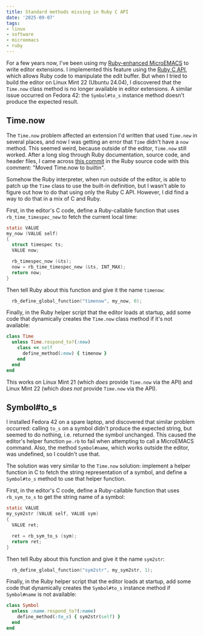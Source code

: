 ```yaml
---
title: Standard methods missing in Ruby C API
date: '2025-09-07'
tags:
- linux
- software
- microemacs
- ruby
---
```


For a few years now, I've been using my [Ruby-enhanced MicroEMACS](/posts/2018-04-15-microemacs-ruby/)
to write editor extensions. I implemented this feature using
the [Ruby C API](https://silverhammermba.github.io/emberb/c/),
which allows Ruby code to manipulate the edit buffer.
But when I tried to build the editor on Linux Mint 22 (Ubuntu 24.04),
I discovered that the `Time.now` class method is no longer available in editor extensions.
A similar issue occurred on Fedora 42: the `Symbol#to_s` instance method
doesn't produce the expected result.

<!--more-->

## Time.now

The `Time.now` problem affected an extension I'd written that used `Time.new` in
several places, and now I was getting an error that `Time` didn't
have a `now` method.  This seemed weird, because outside of the editor,
`Time.now` still worked.  After a long slog through Ruby documentation,
source code, and header files, I came across [this commit](https://github.com/ruby/ruby/commit/9101597d05ef645949bab3a210d8fa5e61de26e3)
in the Ruby source code with this comment: "Moved Time.now to builtin".

Somehow the Ruby interpreter, when run outside of the editor, is
able to patch up the `Time` class to use the built-in definition,
but I wasn't able to figure out how to do that using only the Ruby C API.
However, I did find a way to do that in a mix of C and Ruby.

First, in the editor's C code, define a Ruby-callable function that uses
`rb_time_timespec_new` to fetch the current local time:

```c
static VALUE
my_now (VALUE self)
{
  struct timespec ts;
  VALUE now;

  rb_timespec_now (&ts);
  now = rb_time_timespec_new (&ts, INT_MAX);
  return now;
}
```

Then tell Ruby about this function and give it the name `timenow`:

```c
  rb_define_global_function("timenow", my_now, 0);
```

Finally, in the Ruby helper script that the editor loads at startup,
add some code that dynamically creates the `Time.now` class method if it's
not available:

```ruby
class Time
  unless Time.respond_to?(:now)
    class << self
      define_method(:now) { timenow }
    end
  end
end
```

This works on Linux Mint 21 (which *does* provide `Time.now` via the API) and
Linux Mint 22 (which *does not* provide `Time.now` via the API).

## Symbol#to_s

I installed Fedora 42 on a spare laptop, and discovered that similar
problem occurred: calling `to_s` on a symbol didn't produce the
expected string, but seemed to do nothing, i.e. returned the symbol unchanged.
This caused the editor's helper function `pe.rb` to fail when attempting to
call a MicroEMACS command.  Also, the method `Symbol#name`,
which works outside the editor, was undefined, so I couldn't use that.

The solution was very similar to the `Time.now` solution: implement
a helper function in C to fetch the string representation of a symbol,
and define a `Symbol#to_s` method to use that helper function.

First, in the editor's C code, define a Ruby-callable function that uses
`rb_sym_to_s` to get the string name of a symbol:

```c
static VALUE
my_sym2str (VALUE self, VALUE sym)
{
  VALUE ret;

  ret = rb_sym_to_s (sym);
  return ret;
}
```

Then tell Ruby about this function and give it the name `sym2str`:

```c
  rb_define_global_function("sym2str", my_sym2str, 1);
```

Finally, in the Ruby helper script that the editor loads at startup,
add some code that dynamically creates the `Symbol#to_s` instance method if
`Symbol#name` is not available:

```ruby
class Symbol
  unless :name.respond_to?(:name)
    define_method(:to_s) { sym2str(self) }
  end
end
```
